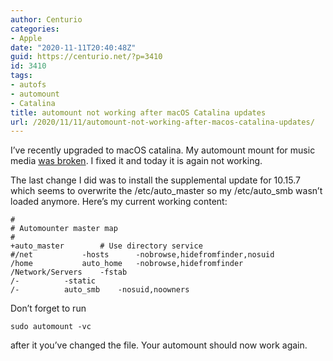 ```yaml
---
author: Centurio
categories:
- Apple
date: "2020-11-11T20:40:48Z"
guid: https://centurio.net/?p=3410
id: 3410
tags:
- autofs
- automount
- Catalina
title: automount not working after macOS Catalina updates
url: /2020/11/11/automount-not-working-after-macos-catalina-updates/
---
```

I&#8217;ve recently upgraded to macOS catalina. My automount mount for music media <a href="https://centurio.net/2020/10/26/fix-broken-automount-mounts-on-macos-catalina/" data-type="URL" data-id="https://centurio.net/2020/10/26/fix-broken-automount-mounts-on-macos-catalina/">was broken</a>. I fixed it and today it is again not working.

The last change I did was to install the supplemental update for 10.15.7 which seems to overwrite the /etc/auto\_master so my /etc/auto\_smb wasn&#8217;t loaded anymore. Here&#8217;s my current working content:

```
#
# Automounter master map
#
+auto_master		# Use directory service
#/net			-hosts		-nobrowse,hidefromfinder,nosuid
/home			auto_home	-nobrowse,hidefromfinder
/Network/Servers	-fstab
/-			-static
/-			auto_smb	-nosuid,noowners
```

Don&#8217;t forget to run

```
sudo automount -vc
```

after it you&#8217;ve changed the file. Your automount should now work again.